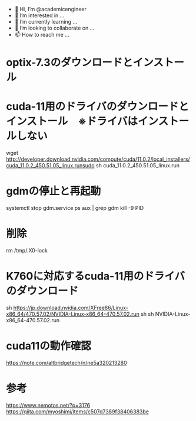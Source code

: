 - 👋 Hi, I’m @academicengineer
- 👀 I’m interested in ...
- 🌱 I’m currently learning ...
- 💞️ I’m looking to collaborate on ...
- 📫 How to reach me ...

<!---
academicengineer/academicengineer is a ✨ special ✨ repository because its `README.md` (this file) appears on your GitHub profile.
You can click the Preview link to take a look at your changes.
--->

# optix-7.3のダウンロードとインストール

# cuda-11用のドライバのダウンロードとインストール　※ドライバはインストールしない
wget http://developer.download.nvidia.com/compute/cuda/11.0.2/local_installers/cuda_11.0.2_450.51.05_linux.runsudo
sh cuda_11.0.2_450.51.05_linux.run

# gdmの停止と再起動
systemctl stop gdm.service
ps aux | grep gdm
kill -9 PID

# 削除
rm /tmp/.X0-lock

# K760に対応するcuda-11用のドライバのダウンロード
sh https://jp.download.nvidia.com/XFree86/Linux-x86_64/470.57.02/NVIDIA-Linux-x86_64-470.57.02.run
sh sh NVIDIA-Linux-x86_64-470.57.02.run

# cuda11の動作確認
https://note.com/altbridgetech/n/ne5a320213280

# 参考
https://www.nemotos.net/?p=3176
https://qiita.com/myoshimi/items/c507d7389f38406383be
